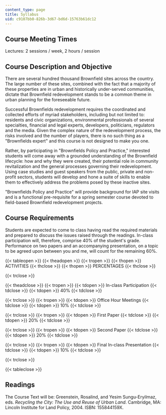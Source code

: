 ```yaml
---
content_type: page
title: Syllabus
uid: c9107bb0-826b-3d67-bd6d-15763b61dc12
---
```


Course Meeting Times
--------------------

Lectures: 2 sessions / week, 2 hours / session

Course Description and Objective
--------------------------------

There are several hundred thousand Brownfield sites across the country. The large number of these sites, combined with the fact that a majority of these properties are in urban and historically under-served communities, dictate that Brownfield redevelopment stands to be a common theme in urban planning for the foreseeable future.

Successful Brownfields redevelopment requires the coordinated and collected efforts of myriad stakeholders, including but not limited to: residents and civic organizations, environmental professionals of several specialties, financial and legal experts, developers, politicians, regulators and the media. Given the complex nature of the redevelopment process, the risks involved and the number of players, there is no such thing as a "Brownfields expert" and this course is not designed to make you one.

Rather, by participating in "Brownfields Policy and Practice," interested students will come away with a grounded understanding of the Brownfield lifecycle: how and why they were created, their potential role in community revitalization and the general processes governing their redevelopment. Using case studies and guest speakers from the public, private and non-profit sectors, students will develop and hone a suite of skills to enable them to effectively address the problems posed by these inactive sites.

"Brownfields Policy and Practice" will provide background for IAP site visits and is a functional pre-requisite for a spring semester course devoted to field-based Brownfield redevelopment projects.

Course Requirements
-------------------

Students are expected to come to class having read the required materials and prepared to discuss the issues raised through the readings. In-class participation will, therefore, comprise 40% of the student's grade. Performance on two papers and an accompanying presentation, on a topic to be agreed upon between you and me, will count for the remaining 60%.

{{< tableopen >}}
{{< theadopen >}}
{{< tropen >}}
{{< thopen >}}
ACTIVITIES
{{< thclose >}}
{{< thopen >}}
PERCENTAGES
{{< thclose >}}

{{< trclose >}}

{{< theadclose >}}
{{< tropen >}}
{{< tdopen >}}
In-class Participation
{{< tdclose >}}
{{< tdopen >}}
40%
{{< tdclose >}}

{{< trclose >}}
{{< tropen >}}
{{< tdopen >}}
Office Hour Meetings
{{< tdclose >}}
{{< tdopen >}}
10%
{{< tdclose >}}

{{< trclose >}}
{{< tropen >}}
{{< tdopen >}}
First Paper
{{< tdclose >}}
{{< tdopen >}}
20%
{{< tdclose >}}

{{< trclose >}}
{{< tropen >}}
{{< tdopen >}}
Second Paper
{{< tdclose >}}
{{< tdopen >}}
20%
{{< tdclose >}}

{{< trclose >}}
{{< tropen >}}
{{< tdopen >}}
Final In-class Presentation
{{< tdclose >}}
{{< tdopen >}}
10%
{{< tdclose >}}

{{< trclose >}}

{{< tableclose >}}

Readings
--------

The Course Text will be: Greenstein, Rosalind, and Yesim Sungu-Eryilmaz, eds. _Recycling the City: The Use and Reuse of Urban Land_. Cambridge, MA: Lincoln Institute for Land Policy, 2004. ISBN: 155844159X.
